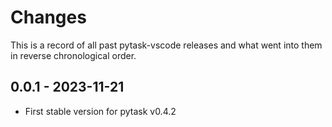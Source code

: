 # Changes

This is a record of all past pytask-vscode releases and what went into
them in reverse chronological order.

## 0.0.1 - 2023-11-21

- First stable version for pytask v0.4.2
